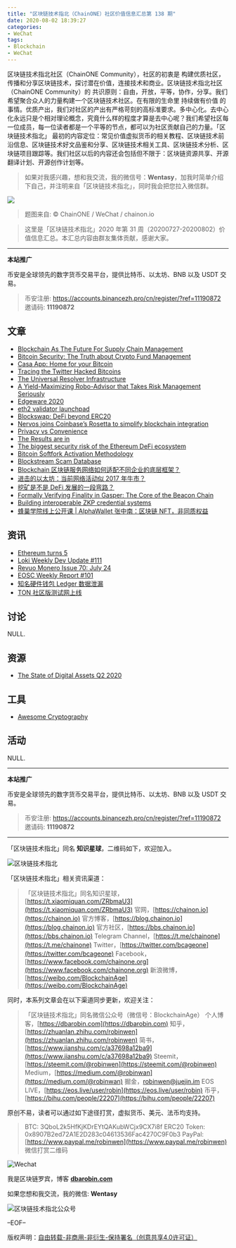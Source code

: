 ```yaml
---
title: "区块链技术指北（ChainONE）社区价值信息汇总第 138 期"
date: 2020-08-02 18:39:27
categories:
- WeChat
tags:
- Blockchain
- WeChat
---
```

区块链技术指北社区（ChainONE Community），社区的初衷是 构建优质社区，传播和分享区块链技术，探讨潜在价值，连接技术和商业。区块链技术指北社区（ChainONE Community）的 共识原则：自由，开放，平等，协作，分享。我们希望聚合众人的力量构建一个区块链技术社区。在有限的生命里 持续做有价值 的事情。优质产出，我们对社区的产出有严格苛刻的高标准要求。多中心化。去中心化永远只是个相对理论概念，究竟什么样的程度才算是去中心呢？我们希望社区每一位成员，每一位读者都是一个平等的节点，都可以为社区贡献自己的力量。「区块链技术指北」 最初的内容定位：常见价值虚拟货币的相关教程、区块链技术前沿信息、区块链技术好文品鉴和分享、区块链技术相关工具、区块链技术分析、区块链项目跟踪等。我们社区以后的内容还会包括但不限于：区块链资源共享、开源翻译计划、开源创作计划等。
<!-- more -->

> 如果对我感兴趣，想和我交流，我的微信号：**Wentasy**，加我时简单介绍下自己，并注明来自「区块链技术指北」，同时我会把您拉入微信群。

![](https://cdn.dbarobin.com/EFxCQjC.png)

> 题图来自: © ChainONE / WeChat / chainon.io

> 这里是「区块链技术指北」2020 年第 31 周（20200727-20200802）价值信息汇总。本汇总内容由群友集体贡献，感谢大家。

***

**本站推广**

币安是全球领先的数字货币交易平台，提供比特币、以太坊、BNB 以及 USDT 交易。

> 币安注册: https://accounts.binancezh.pro/cn/register/?ref=11190872
> 邀请码: **11190872**

## 文章

* [Blockchain As The Future For Supply Chain Management](https://bbs.chainon.io/d/6082)
* [Bitcoin Security: The Truth about Crypto Fund Management](https://bbs.chainon.io/d/6083)
* [Casa App: Home for your Bitcoin](https://bbs.chainon.io/d/6084)
* [Tracing the Twitter Hacked Bitcoins](https://bbs.chainon.io/d/6085)
* [The Universal Resolver Infrastructure](https://bbs.chainon.io/d/6086)
* [A Yield-Maximizing Robo-Advisor that Takes Risk Management Seriously](https://bbs.chainon.io/d/6087)
* [Edgeware 2020](https://bbs.chainon.io/d/6088)
* [eth2 validator launchpad](https://bbs.chainon.io/d/6090)
* [Blockswap: DeFi beyond ERC20 ](https://bbs.chainon.io/d/6092)
* [Nervos joins Coinbase’s Rosetta to simplify blockchain integration](https://bbs.chainon.io/d/6093)
* [Privacy vs Convenience](https://bbs.chainon.io/d/6094)
* [The Results are in](https://bbs.chainon.io/d/6095)
* [The biggest security risk of the Ethereum DeFi ecosystem](https://bbs.chainon.io/d/6097)
* [Bitcoin Softfork Activation Methodology](https://bbs.chainon.io/d/6099)
* [Blockstream Scam Database](https://bbs.chainon.io/d/6102)
* [Blockchain 区块链服务网络如何适配不同企业的底层框架？](https://bbs.chainon.io/d/6103)
* [进击的以太坊：当前网络活动似 2017 年牛市？](https://bbs.chainon.io/d/6104)
* [挖矿是不是 DeFi 发展的一段弯路？](https://bbs.chainon.io/d/6105)
* [Formally Verifying Finality in Gasper: The Core of the Beacon Chain](https://bbs.chainon.io/d/6107)
* [Building interoperable ZKP credential systems](https://bbs.chainon.io/d/6108)
* [蜂巢学院线上公开课 | AlphaWallet 张中南：区块链 NFT，非同质权益](https://bbs.chainon.io/d/6109)

## 资讯

* [Ethereum turns 5](https://bbs.chainon.io/d/6089)
* [Loki Weekly Dev Update #111](https://bbs.chainon.io/d/6091)
* [Revuo Monero Issue 70: July 24](https://bbs.chainon.io/d/6096)
* [EOSC Weekly Report #101](https://bbs.chainon.io/d/6098)
* [知名硬件钱包 Ledger 数据泄漏](https://bbs.chainon.io/d/6100)
* [TON 社区版测试网上线](https://bbs.chainon.io/d/6101)

## 讨论

NULL.

## 资源

* [The State of Digital Assets Q2 2020](https://bbs.chainon.io/d/6106)

## 工具

* [Awesome Cryptography](https://bbs.chainon.io/d/6110)

## 活动

NULL.

***

**本站推广**

币安是全球领先的数字货币交易平台，提供比特币、以太坊、BNB 以及 USDT 交易。

> 币安注册: https://accounts.binancezh.pro/cn/register/?ref=11190872
> 邀请码: **11190872**

***

「区块链技术指北」同名 **知识星球**，二维码如下，欢迎加入。

![区块链技术指北](https://cdn.dbarobin.com/3YzonTR.png)

「区块链技术指北」相关资讯渠道：

> 「区块链技术指北」同名知识星球，[https://t.xiaomiquan.com/ZRbmaU3](https://t.xiaomiquan.com/ZRbmaU3)
> 官网，[https://chainon.io](https://chainon.io)
> 官方博客，[https://blog.chainon.io](https://blog.chainon.io)
> 官方社区，[https://bbs.chainon.io](https://bbs.chainon.io)
> Telegram Channel，[https://t.me/chainone](https://t.me/chainone)
> Twitter，[https://twitter.com/bcageone](https://twitter.com/bcageone)
> Facebook，[https://www.facebook.com/chainone.org](https://www.facebook.com/chainone.org)
> 新浪微博，[https://weibo.com/BlockchainAge](https://weibo.com/BlockchainAge)

同时，本系列文章会在以下渠道同步更新，欢迎关注：

> 「区块链技术指北」同名微信公众号（微信号：BlockchainAge）
> 个人博客，[https://dbarobin.com](https://dbarobin.com)
> 知乎，[https://zhuanlan.zhihu.com/robinwen](https://zhuanlan.zhihu.com/robinwen)
> 简书，[https://www.jianshu.com/c/a37698a12ba9](https://www.jianshu.com/c/a37698a12ba9)
> Steemit，[https://steemit.com/@robinwen](https://steemit.com/@robinwen)
> Medium，[https://medium.com/@robinwan](https://medium.com/@robinwan)
> 掘金，[robinwen@juejin.im](https://juejin.im/user/5673ccae60b2260ee435f89a/posts)
> EOS LIVE，[https://eos.live/user/robin](https://eos.live/user/robin)
> 币乎，[https://bihu.com/people/22207](https://bihu.com/people/22207)

原创不易，读者可以通过如下途径打赏，虚拟货币、美元、法币均支持。

> BTC: 3QboL2k5HfKjKDrEYtQAKubWCjx9CX7i8f
> ERC20 Token: 0x8907B2ed72A1E2D283c04613536Fac4270C9F0b3
> PayPal: [https://www.paypal.me/robinwen](https://www.paypal.me/robinwen)
> 微信打赏二维码

![Wechat](https://cdn.dbarobin.com/SzoNl5b.jpg)

我是区块链罗宾，博客 **[dbarobin.com](https://dbarobin.com/)**

如果您想和我交流，我的微信: **Wentasy**

![区块链技术指北公众号](https://cdn.dbarobin.com/w0wignb.png)

–EOF–

版权声明：[自由转载-非商用-非衍生-保持署名（创意共享4.0许可证）](http://creativecommons.org/licenses/by-nc-nd/4.0/deed.zh)